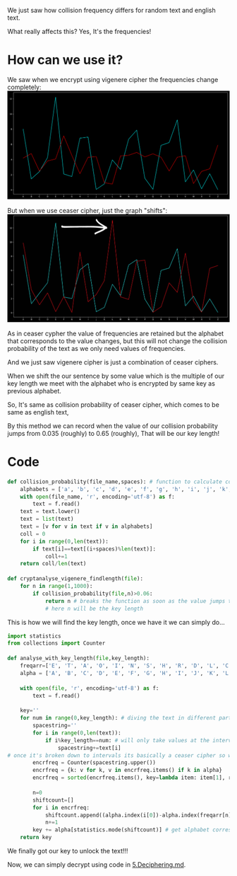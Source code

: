 We just saw how collision frequency differs for random text and english text.

What really affects this? Yes, It's the frequencies!

# How can we use it?
We saw when we encrypt using vigenere cipher the frequencies change completely:
![vigenere](../files/vigenere.png)

But when we use ceaser cipher, just the graph "shifts":
![ceaser](../files/ceaser.jpg)

As in ceaser cypher the value of frequencies are retained but the alphabet that corresponds to the value changes, but this will not change the collision probability of the text as we only need values of frequencies.

And we just saw vigenere cipher is just a combination of ceaser ciphers.

When we shift the our sentence by some value which is the multiple of our key length we meet with the alphabet who is encrypted by same key as previous alphabet.

So, It's same as collision probability of ceaser cipher, which comes to be same as english text,

By this method we can record when the value of our collision probability jumps from 0.035 (roughly) to 0.65 (roughly), That will be our key length!

# Code
```py
def collision_probability(file_name,spaces): # function to calculate collision probability
    alphabets = ['a', 'b', 'c', 'd', 'e', 'f', 'g', 'h', 'i', 'j', 'k', 'l', 'm', 'n', 'o', 'p', 'q', 'r', 's', 't', 'u', 'v', 'w', 'x', 'y', 'z']
    with open(file_name, 'r', encoding='utf-8') as f:
        text = f.read()
    text = text.lower()
    text = list(text)
    text = [v for v in text if v in alphabets]
    coll = 0
    for i in range(0,len(text)):
        if text[i]==text[(i+spaces)%len(text)]:
            coll+=1
    return coll/len(text)
    
def cryptanalyse_vigenere_findlength(file):
    for n in range(1,1000):
        if collision_probability(file,n)>0.06:
            return n # breaks the function as soon as the value jumps to more than 0.06
            # here n will be the key length
```

This is how we will find the key length, once we have it we can simply do...
```py
import statistics 
from collections import Counter

def analyse_with_key_length(file,key_length):
    freqarr=['E', 'T', 'A', 'O', 'I', 'N', 'S', 'H', 'R', 'D', 'L', 'C', 'U', 'M', 'W', 'F', 'G', 'Y', 'P', 'B', 'V', 'K', 'J', 'X', 'Q', 'Z']
    alpha = ['A', 'B', 'C', 'D', 'E', 'F', 'G', 'H', 'I', 'J', 'K', 'L', 'M', 'N', 'O', 'P', 'Q', 'R', 'S', 'T', 'U', 'V', 'W', 'X', 'Y', 'Z']

    with open(file, 'r', encoding='utf-8') as f:
        text = f.read()

    key=''
    for num in range(0,key_length): # diving the text in different parts according to the given key length
        spacestring=''
        for i in range(0,len(text)):
            if i%key_length==num: # will only take values at the interval of key length as only then remainder will be same.
                spacestring+=text[i] 
# once it's broken down to intervals its basically a ceaser cipher so we can use the same method for it
        encrfreq = Counter(spacestring.upper())
        encrfreq = {k: v for k, v in encrfreq.items() if k in alpha}
        encrfreq = sorted(encrfreq.items(), key=lambda item: item[1], reverse=True)

        n=0
        shiftcount=[]
        for i in encrfreq:
            shiftcount.append((alpha.index(i[0])-alpha.index(freqarr[n]))%26)
            n+=1
        key += alpha[statistics.mode(shiftcount)] # get alphabet corresponding to the shift value and add it to the key
    return key
``` 

We finally got our key to unlock the text!!!

Now, we can simply decrypt using code in [5.Deciphering.md](../3.Substitution-Cipher/5.Deciphering.md).
